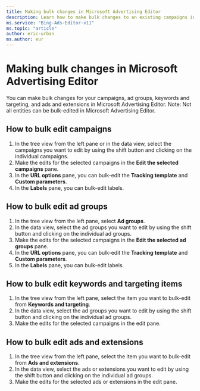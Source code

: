 ```yaml
---
title: Making bulk changes in Microsoft Advertising Editor
description: Learn how to make bulk changes to an existing campaigns in Microsoft Advertising Editor.
ms.service: "Bing-Ads-Editor-v11"
ms.topic: "article"
author: eric-urban
ms.author: eur
---
```


# Making bulk changes in Microsoft Advertising Editor

You can make bulk changes for your campaigns, ad groups, keywords and targeting, and ads and extensions in Microsoft Advertising Editor. Note: Not all entities can be bulk-edited in Microsoft Advertising Editor.

## How to bulk edit campaigns

1. In the tree view from the left pane or in the data view, select the campaigns you want to edit by using the shift button and clicking on the individual campaigns.
1. Make the edits for the selected campaigns in the **Edit the selected campaigns** pane.
1. In the **URL options** pane, you can bulk-edit the **Tracking template** and **Custom parameters**.
1. In the **Labels** pane, you can bulk-edit labels.

## How to bulk edit ad groups

1. In the tree view from the left pane, select **Ad groups**.
1. In the data view, select the ad groups you want to edit by using the shift button and clicking on the individual ad groups.
1. Make the edits for the selected campaigns in the **Edit the selected ad groups** pane.
1. In the **URL options** pane, you can bulk-edit the **Tracking template** and **Custom parameters**.
1. In the **Labels** pane, you can bulk-edit labels.

## How to bulk edit keywords and targeting items

1. In the tree view from the left pane, select the item you want to bulk-edit from **Keywords and targeting**.
1. In the data view, select the ad groups you want to edit by using the shift button and clicking on the individual ad groups.
1. Make the edits for the selected campaigns in the edit pane.

## How to bulk edit ads and extensions

1. In the tree view from the left pane, select the item you want to bulk-edit from **Ads and extensions**.
1. In the data view, select the ads or extensions you want to edit by using the shift button and clicking on the individual ad groups.
1. Make the edits for the selected ads or extensions in the edit pane.


